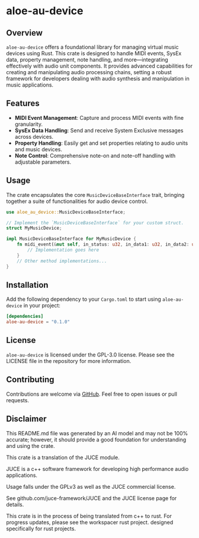 # aloe-au-device

## Overview

`aloe-au-device` offers a foundational library for managing virtual music devices using Rust. This crate is designed to handle MIDI events, SysEx data, property management, note handling, and more—integrating effectively with audio unit components. It provides advanced capabilities for creating and manipulating audio processing chains, setting a robust framework for developers dealing with audio synthesis and manipulation in music applications.

## Features

- **MIDI Event Management**: Capture and process MIDI events with fine granularity.
- **SysEx Data Handling**: Send and receive System Exclusive messages across devices.
- **Property Handling**: Easily get and set properties relating to audio units and music devices.
- **Note Control**: Comprehensive note-on and note-off handling with adjustable parameters.

## Usage

The crate encapsulates the core `MusicDeviceBaseInterface` trait, bringing together a suite of functionalities for audio device control.

```rust
use aloe_au_device::MusicDeviceBaseInterface;

// Implement the `MusicDeviceBaseInterface` for your custom struct.
struct MyMusicDevice;

impl MusicDeviceBaseInterface for MyMusicDevice {
    fn midi_event(&mut self, in_status: u32, in_data1: u32, in_data2: u32, in_offset_sample_frame: u32) -> OSStatus {
        // Implementation goes here
    }
    // Other method implementations...
}
```

## Installation

Add the following dependency to your `Cargo.toml` to start using `aloe-au-device` in your project:

```toml
[dependencies]
aloe-au-device = "0.1.0"
```

## License

`aloe-au-device` is licensed under the GPL-3.0 license. Please see the LICENSE file in the repository for more information.

## Contributing

Contributions are welcome via [GitHub](https://github.com/klebs6/aloe-rs). Feel free to open issues or pull requests.

## Disclaimer

This README.md file was generated by an AI model and may not be 100% accurate; however, it should provide a good foundation for understanding and using the crate.

This crate is a translation of the JUCE module.

JUCE is a c++ software framework for developing high performance audio applications.

Usage falls under the GPLv3 as well as the JUCE commercial license.

See github.com/juce-framework/JUCE and the JUCE license page for details.

This crate is in the process of being translated from c++ to rust. For progress updates, please see the workspacer rust project. designed specifically for rust projects.
